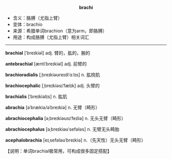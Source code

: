 
**<center>brachi</center>**

- <span class="definition">含义：胳膊（尤指上臂）</span>
- <span class="definition">变体：brachio</span>
- <span class="definition">来源：希腊单词brachion（意为arm，即胳膊）</span>
- <span class="definition">用途：构成胳膊（尤指上臂）相关词汇</span>


---


<span class="vocabulary">**brachial**</span> [ˈbreɪkiəl] adj. 臂的，肱的，腕的

<span class="vocabulary">**antebrachial**</span> [æntiˈbreɪkiəl] adj. 前臂的

<span class="vocabulary">**brachioradialis**</span> [ˌbreɪkiəʊreɪdiˈɑːlɪs] n. 肱桡肌

<span class="vocabulary">**brachiocephalic**</span> [ˌbreɪkiəsɪˈfælɪk] adj. 头臂的

<span class="vocabulary">**brachialis**</span> [ˈbreɪkiəlɪs] n. 肱肌

<span class="vocabulary">**abrachia**</span> [əˈbrækiə/əˈbreɪkiə] n. 无臂（畸形）

<span class="vocabulary">**abrachiocephalia**</span> [əˌbreɪkiəʊsɪˈfeɪliə] n. 无头无臂（畸形）

<span class="vocabulary">**abrachiocephalus**</span> [əˌbreɪkiəʊˈsefələs] n. 无臂无头畸胎

<span class="vocabulary">**acephalobrachia**</span> [eɪˌsefələʊˈbreɪkiə] n.（先天性）无头无臂（畸形）

【说明：单词brachial极常用，可构成很多固定搭配】

